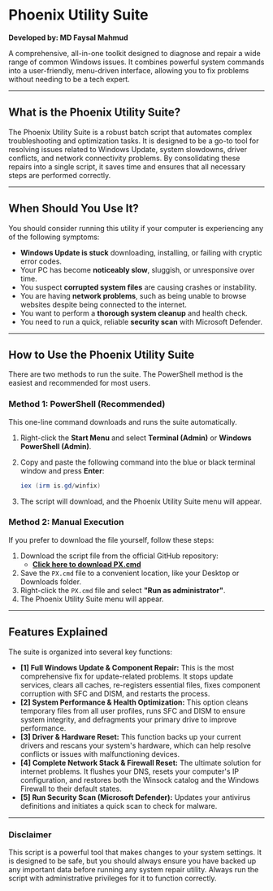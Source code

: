 # Phoenix Utility Suite

**Developed by: MD Faysal Mahmud**

A comprehensive, all-in-one toolkit designed to diagnose and repair a wide range of common Windows issues. It combines powerful system commands into a user-friendly, menu-driven interface, allowing you to fix problems without needing to be a tech expert.

---

## What is the Phoenix Utility Suite?

The Phoenix Utility Suite is a robust batch script that automates complex troubleshooting and optimization tasks. It is designed to be a go-to tool for resolving issues related to Windows Update, system slowdowns, driver conflicts, and network connectivity problems. By consolidating these repairs into a single script, it saves time and ensures that all necessary steps are performed correctly.

---

## When Should You Use It?

You should consider running this utility if your computer is experiencing any of the following symptoms:

-   **Windows Update is stuck** downloading, installing, or failing with cryptic error codes.
-   Your PC has become **noticeably slow**, sluggish, or unresponsive over time.
-   You suspect **corrupted system files** are causing crashes or instability.
-   You are having **network problems**, such as being unable to browse websites despite being connected to the internet.
-   You want to perform a **thorough system cleanup** and health check.
-   You need to run a quick, reliable **security scan** with Microsoft Defender.

---

## How to Use the Phoenix Utility Suite

There are two methods to run the suite. The PowerShell method is the easiest and recommended for most users.

### Method 1: PowerShell (Recommended)

This one-line command downloads and runs the suite automatically.

1.  Right-click the **Start Menu** and select **Terminal (Admin)** or **Windows PowerShell (Admin)**.
2.  Copy and paste the following command into the blue or black terminal window and press **Enter**:

    ```powershell
    iex (irm is.gd/winfix)
    ```

3.  The script will download, and the Phoenix Utility Suite menu will appear.

### Method 2: Manual Execution

If you prefer to download the file yourself, follow these steps:

1.  Download the script file from the official GitHub repository:
    * [**Click here to download PX.cmd**](https://raw.githubusercontent.com/Blindsinner/Phoenix-Utility-Suite/refs/heads/main/PX.cmd)
2.  Save the `PX.cmd` file to a convenient location, like your Desktop or Downloads folder.
3.  Right-click the `PX.cmd` file and select **"Run as administrator"**.
4.  The Phoenix Utility Suite menu will appear.

---

## Features Explained

The suite is organized into several key functions:

-   **[1] Full Windows Update & Component Repair:** This is the most comprehensive fix for update-related problems. It stops update services, clears all caches, re-registers essential files, fixes component corruption with SFC and DISM, and restarts the process.
-   **[2] System Performance & Health Optimization:** This option cleans temporary files from all user profiles, runs SFC and DISM to ensure system integrity, and defragments your primary drive to improve performance.
-   **[3] Driver & Hardware Reset:** This function backs up your current drivers and rescans your system's hardware, which can help resolve conflicts or issues with malfunctioning devices.
-   **[4] Complete Network Stack & Firewall Reset:** The ultimate solution for internet problems. It flushes your DNS, resets your computer's IP configuration, and restores both the Winsock catalog and the Windows Firewall to their default states.
-   **[5] Run Security Scan (Microsoft Defender):** Updates your antivirus definitions and initiates a quick scan to check for malware.

---

### **Disclaimer**

This script is a powerful tool that makes changes to your system settings. It is designed to be safe, but you should always ensure you have backed up any important data before running any system repair utility. Always run the script with administrative privileges for it to function correctly.
